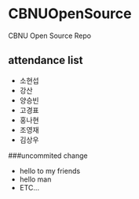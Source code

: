 # CBNUOpenSource
CBNU Open Source Repo

## attendance list
* 소현섭
* 강산
* 양승빈
* 고경표
* 홍나현
* 조영재
* 김상우


###uncommited change
* hello to my friends
* hello man
* ETC...